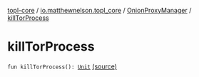 [topl-core](../../index.md) / [io.matthewnelson.topl_core](../index.md) / [OnionProxyManager](index.md) / [killTorProcess](./kill-tor-process.md)

# killTorProcess

`fun killTorProcess(): `[`Unit`](https://kotlinlang.org/api/latest/jvm/stdlib/kotlin/-unit/index.html) [(source)](https://github.com/05nelsonm/TorOnionProxyLibrary-Android/blob/master/topl-core/src/main/java/io/matthewnelson/topl_core/OnionProxyManager.kt#L989)